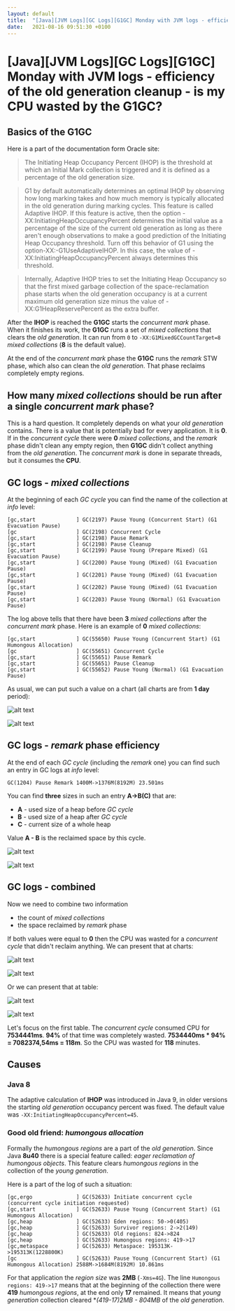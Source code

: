```yaml
---
layout: default
title:  "[Java][JVM Logs][GC Logs][G1GC] Monday with JVM logs - efficiency of the old generation cleanup"
date:   2021-08-16 09:51:30 +0100
---
```


# [Java][JVM Logs][GC Logs][G1GC] Monday with JVM logs - efficiency of the old generation cleanup - is my CPU wasted by the G1GC?

## Basics of the **G1GC**

Here is a part of the documentation form Oracle site:

> The Initiating Heap Occupancy Percent (IHOP) is the threshold at which an Initial Mark collection is triggered and it is defined as a percentage of the old generation size.

> G1 by default automatically determines an optimal IHOP by observing how long marking takes and how much memory is typically allocated in the old generation during marking cycles. This feature is called Adaptive IHOP. If this feature is active, then the option -XX:InitiatingHeapOccupancyPercent determines the initial value as a percentage of the size of the current old generation as long as there aren't enough observations to make a good prediction of the Initiating Heap Occupancy threshold. Turn off this behavior of G1 using the option-XX:-G1UseAdaptiveIHOP. In this case, the value of -XX:InitiatingHeapOccupancyPercent always determines this threshold.
    
> Internally, Adaptive IHOP tries to set the Initiating Heap Occupancy so that the first mixed garbage collection of the space-reclamation phase starts when the old generation occupancy is at a current maximum old generation size minus the value of -XX:G1HeapReservePercent as the extra buffer.

After the **IHOP** is reached the **G1GC** starts the _concurrent mark_ phase. When it finishes its work, the **G1GC** runs
a set of _mixed collections_ that clears the _old generation_. It can run from ```0``` to ```-XX:G1MixedGCCountTarget=8```
_mixed collections_ (**8** is the default value).

At the end of the _concurrent mark_ phase the **G1GC** runs the _remark_ STW phase, which also can clean the _old 
generation_. That phase reclaims completely empty regions. 

## How many _mixed collections_ should be run after a single _concurrent mark_ phase?

This is a hard question. It completely depends on what your _old generation_ contains. There is a value that is
potentially bad for every application. It is **0**. If in the _concurrent cycle_ there were **0** _mixed collections_, and
the _remark_ phase didn't clean any empty region, then **G1GC** didn't collect anything from the _old generation_.
The _concurrent mark_ is done in separate threads, but it consumes the **CPU**. 

## GC logs - _mixed collections_

At the beginning of each _GC cycle_ you can find the name of the collection at _info_ level:

```
[gc,start             ] GC(2197) Pause Young (Concurrent Start) (G1 Evacuation Pause)
[gc                   ] GC(2198) Concurrent Cycle
[gc,start             ] GC(2198) Pause Remark
[gc,start             ] GC(2198) Pause Cleanup
[gc,start             ] GC(2199) Pause Young (Prepare Mixed) (G1 Evacuation Pause)
[gc,start             ] GC(2200) Pause Young (Mixed) (G1 Evacuation Pause)
[gc,start             ] GC(2201) Pause Young (Mixed) (G1 Evacuation Pause)
[gc,start             ] GC(2202) Pause Young (Mixed) (G1 Evacuation Pause)
[gc,start             ] GC(2203) Pause Young (Normal) (G1 Evacuation Pause)
```

The log above tells that there have been **3** _mixed collections_ after the _concurrent mark_ phase. Here is an
example of **0** _mixed collections_:

```
[gc,start             ] GC(55650) Pause Young (Concurrent Start) (G1 Humongous Allocation)
[gc                   ] GC(55651) Concurrent Cycle
[gc,start             ] GC(55651) Pause Remark
[gc,start             ] GC(55651) Pause Cleanup
[gc,start             ] GC(55652) Pause Young (Normal) (G1 Evacuation Pause)
```

As usual, we can put such a value on a chart (all charts are from **1 day** period):

![alt text](/assets/monday-5/count-1.jpg "1")

![alt text](/assets/monday-5/count-2.jpg "1")

## GC logs - _remark_ phase efficiency

At the end of each _GC cycle_ (including the _remark_ one) you can find such an entry in GC logs at _info_ level:

```
GC(1204) Pause Remark 1400M->1376M(8192M) 23.501ms
```

You can find **three** sizes in such an entry **A->B(C)** that are:
* **A** - used size of a heap before _GC cycle_
* **B** - used size of a heap after _GC cycle_
* **C** - current size of a whole heap

Value **A - B** is the reclaimed space by this cycle.

![alt text](/assets/monday-5/remark-1.jpg "1")

![alt text](/assets/monday-5/remark-2.jpg "1")

## GC logs - combined

Now we need to combine two information
* the count of _mixed collections_
* the space reclaimed by _remark_ phase

If both values were equal to **0** then the CPU was wasted for a _concurrent cycle_ that didn't reclaim anything. 
We can present that at charts:

![alt text](/assets/monday-5/wasted-1.jpg "1")

![alt text](/assets/monday-5/wasted-2.jpg "1")

Or we can present that at table:

![alt text](/assets/monday-5/table-1.png "1")

![alt text](/assets/monday-5/table-2.png "1")

Let's focus on the first table. The _concurrent cycle_ consumed CPU for **7534441ms**. **94%** of that time was
completely wasted. **7534440ms * 94% = 7082374,54ms = 118m**. So the CPU was wasted for **118** minutes.

## Causes

### Java 8

The adaptive calculation of **IHOP** was introduced in Java 9, in older versions the starting _old generation_ 
occupancy percent was fixed. The default value was ```-XX:InitiatingHeapOccupancyPercent=45```.

### Good old friend: _humongous allocation_

Formally the _humongous regions_ are a part of the _old generation_. Since Java **8u40** there is a special feature called:
_eager reclamation of humongous objects_. This feature clears _humongous regions_ in the collection of the _young generation_.

Here is a part of the log of such a situation:

```
[gc,ergo              ] GC(52633) Initiate concurrent cycle (concurrent cycle initiation requested)
[gc,start             ] GC(52633) Pause Young (Concurrent Start) (G1 Humongous Allocation)
[gc,heap              ] GC(52633) Eden regions: 50->0(405)
[gc,heap              ] GC(52633) Survivor regions: 2->2(149)
[gc,heap              ] GC(52633) Old regions: 824->824
[gc,heap              ] GC(52633) Humongous regions: 419->17
[gc,metaspace         ] GC(52633) Metaspace: 195313K->195313K(1228800K)
[gc                   ] GC(52633) Pause Young (Concurrent Start) (G1 Humongous Allocation) 2588M->1684M(8192M) 10.861ms
```

For that application the _region size_ was **2MB** (```-Xms=4G```). The line ```Humongous regions: 419->17``` means that at the beginning
of the collection there were **419** _humongous regions_, at the end only **17** remained. It means that _young generation_
collection cleared **(419-17)*2MB - 804MB** of the _old generation_.
